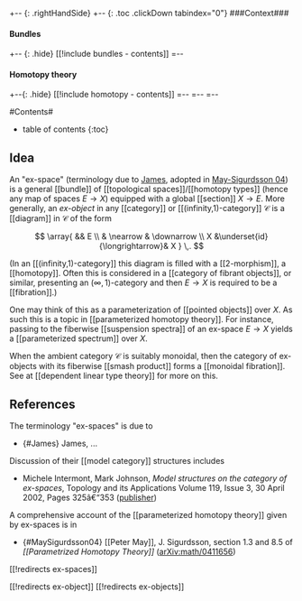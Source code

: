 
+-- {: .rightHandSide}
+-- {: .toc .clickDown tabindex="0"}
###Context###
#### Bundles
+-- {: .hide}
[[!include bundles - contents]]
=--
#### Homotopy theory
+--{: .hide}
[[!include homotopy - contents]]
=--
=--
=--

#Contents#
* table of contents
{:toc}

## Idea

An "ex-space" (terminology due to [James](#James), adopted in [May-Sigurdsson 04](#MaySigurdsson04)) is a general [[bundle]] of [[topological spaces]]/[[homotopy types]] (hence any map of spaces $E \to X$) equipped with a global [[section]] $X \to E$. More generally, an _ex-object_ in any [[category]] or [[(infinity,1)-category]] $\mathcal{C}$ is a [[diagram]] in $\mathcal{C}$ of the form

$$
  \array{
    && E
    \\
    & \nearrow & \downarrow
    \\
    X &\underset{id}{\longrightarrow}& X
  }
  \,.
$$

(In an [[(infinity,1)-category]] this diagram is filled with a [[2-morphism]], a [[homotopy]]. Often this is considered in a [[category of fibrant objects]], or similar, presenting an $(\infty,1)$-category and then $E \to X$ is required to be a [[fibration]].)

One may think of this as a parameterization of [[pointed objects]] over $X$. As such this is a topic in [[parameterized homotopy theory]]. For instance, passing to the fiberwise [[suspension spectra]] of an ex-space $E \to X$ yields a [[parameterized spectrum]] over $X$.

When the ambient category $\mathcal{C}$ is suitably monoidal, then the category of ex-objects with its fiberwise [[smash product]] forms a [[monoidal fibration]]. See at [[dependent linear type theory]] for more on this.


## References

The terminology "ex-spaces" is due to 

* {#James} James, ...

Discussion of their [[model category]] structures includes

* Michele Intermont, Mark Johnson, _Model structures on the category of ex-spaces_, Topology and its Applications Volume 119, Issue 3, 30 April 2002, Pages 325â€“353 ([publisher](http://www.sciencedirect.com/science/article/pii/S0166864101000761))

A comprehensive account of the [[parameterized homotopy theory]] given by ex-spaces is in

* {#MaySigurdsson04} [[Peter May]], J. Sigurdsson, section 1.3 and 8.5 of _[[Parametrized Homotopy Theory]]_ ([arXiv:math/0411656](http://arxiv.org/abs/math/0411656)) 


[[!redirects ex-spaces]]

[[!redirects ex-object]]
[[!redirects ex-objects]]
